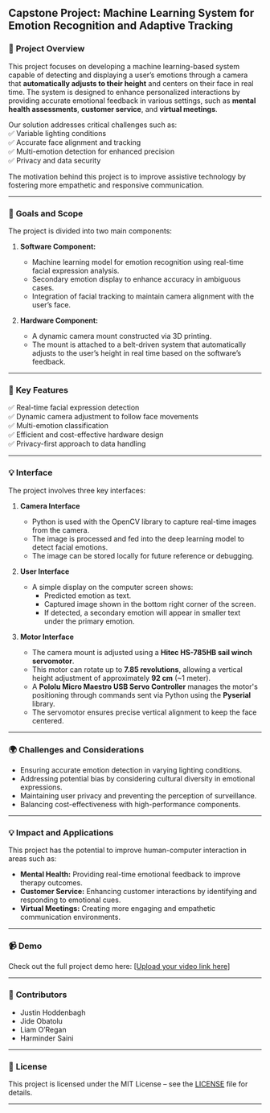 ## Capstone Project: Machine Learning System for Emotion Recognition and Adaptive Tracking

### 📌 **Project Overview**  
This project focuses on developing a machine learning-based system capable of detecting and displaying a user’s emotions through a camera that **automatically adjusts to their height** and centers on their face in real time. The system is designed to enhance personalized interactions by providing accurate emotional feedback in various settings, such as **mental health assessments**, **customer service**, and **virtual meetings**.  

Our solution addresses critical challenges such as:  
✅ Variable lighting conditions  
✅ Accurate face alignment and tracking  
✅ Multi-emotion detection for enhanced precision  
✅ Privacy and data security  

The motivation behind this project is to improve assistive technology by fostering more empathetic and responsive communication.  

---

### 🎯 **Goals and Scope**  
The project is divided into two main components:  

1. **Software Component:**  
   - Machine learning model for emotion recognition using real-time facial expression analysis.  
   - Secondary emotion display to enhance accuracy in ambiguous cases.  
   - Integration of facial tracking to maintain camera alignment with the user’s face.  

2. **Hardware Component:**  
   - A dynamic camera mount constructed via 3D printing.  
   - The mount is attached to a belt-driven system that automatically adjusts to the user’s height in real time based on the software’s feedback.  

---

### 🚀 **Key Features**  
✅ Real-time facial expression detection  
✅ Dynamic camera adjustment to follow face movements  
✅ Multi-emotion classification  
✅ Efficient and cost-effective hardware design  
✅ Privacy-first approach to data handling  

---

### 💡 **Interface**  
The project involves three key interfaces:  

1. **Camera Interface**  
   - Python is used with the OpenCV library to capture real-time images from the camera.  
   - The image is processed and fed into the deep learning model to detect facial emotions.  
   - The image can be stored locally for future reference or debugging.  

2. **User Interface**  
   - A simple display on the computer screen shows:  
     - Predicted emotion as text.  
     - Captured image shown in the bottom right corner of the screen.  
     - If detected, a secondary emotion will appear in smaller text under the primary emotion.  

3. **Motor Interface**  
   - The camera mount is adjusted using a **Hitec HS-785HB sail winch servomotor**.  
   - This motor can rotate up to **7.85 revolutions**, allowing a vertical height adjustment of approximately **92 cm** (~1 meter).  
   - A **Pololu Micro Maestro USB Servo Controller** manages the motor's positioning through commands sent via Python using the **Pyserial** library.  
   - The servomotor ensures precise vertical alignment to keep the face centered.  

---

### 🌍 **Challenges and Considerations**  
- Ensuring accurate emotion detection in varying lighting conditions.  
- Addressing potential bias by considering cultural diversity in emotional expressions.  
- Maintaining user privacy and preventing the perception of surveillance.  
- Balancing cost-effectiveness with high-performance components.  

---

### 💡 **Impact and Applications**  
This project has the potential to improve human-computer interaction in areas such as:  
- **Mental Health:** Providing real-time emotional feedback to improve therapy outcomes.  
- **Customer Service:** Enhancing customer interactions by identifying and responding to emotional cues.  
- **Virtual Meetings:** Creating more engaging and empathetic communication environments.  

---

### 📹 **Demo**  
Check out the full project demo here: [[Upload your video link here](https://www.youtube.com/watch?v=Y4Qa0lvjE8I)]  

---

### 👥 **Contributors**  
- Justin Hoddenbagh
- Jide Obatolu
- Liam O’Regan
- Harminder Saini 

---
### 📄 **License**  
This project is licensed under the MIT License – see the [LICENSE](LICENSE) file for details.  

---
